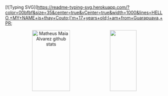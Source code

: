 [![Typing SVG](https://readme-typing-svg.herokuapp.com/?color=00bfbf&size=35&center=true&vCenter=true&width=1000&lines=HELLO,+MY+NAME+is+thay+Couto;I'm+17+years+old;I+am+from+Guarapuava,+PR;


<div align="center">  
  <img width="49%" height="195px" src="https://github-readme-stats.vercel.app/api?username=Thay.couto&show_icons=true&count_private=true&hide_border=true&title_color=00bfbf&icon_color=00bfbf&text_color=c9d1d9&bg_color=0d1117" alt="Matheus Maia Alvarez github stats" /> 
  <img width="41%" height="195px" src="https://github-readme-stats.vercel.app/api/top-langs/?username=Thay.httSs&layout=compact&hide_border=true&title_color=00bfbf&text_color=00bfbf&bg_color=0d1117" />
</div>
